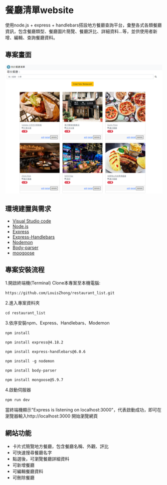 # 餐廳清單website
使用node.js + express + handlebars搭設地方餐廳查詢平台，彙整各式各類餐廳資訊，包含餐廳類型、餐廳圖片簡覽、餐廳評比、詳細資料...等，並供使用者新增、編輯、查詢餐廳資料。

## 專案畫面
![image](https://github.com/LouisZhong/restaurant_list_withCRUD/blob/main/public/img/cover.PNG)

## 環境建置與需求

- [Visual Studio code](https://code.visualstudio.com/)
- [Node.js](https://nodejs.org/en/)
- [Express](https://www.npmjs.com/package/express)
- [Express-Handlebars](https://www.npmjs.com/package/express-handlebars)
- [Nodemon](https://www.npmjs.com/package/nodemon)
- [Body-parser](https://www.npmjs.com/package/body-parser)
- [moogoose](https://mongoosejs.com/)

## 專案安裝流程
1.開啟終端機(Terminal) Clone本專案至本機電腦:
```
https://github.com/LouisZhong/restaurant_list.git
```

2.進入專案資料夾
```
cd restaurant_list
```

3.依序安裝npm、Express、Handlebars、Modemon
```
npm install
```
```
npm install express@4.18.2
```
```
npm install express-handlebars@6.0.6
```
```
npm install -g nodemon
```
```
npm install body-parser
```
```
npm install mongoose@5.9.7
```

4.啟動伺服器
```
npm run dev
```
當終端機顯示"Express is listening on localhost:3000"，代表啟動成功，即可在瀏覽器輸入http://localhost:3000  開始瀏覽網頁


## 網站功能

- 卡片式簡覽地方餐廳，包含餐廳名稱、外觀、評比
- 可快速搜尋餐廳名字
- 點選後，可瀏覽餐廳詳細資料
- 可新增餐廳
- 可編輯餐廳資料
- 可刪除餐廳
